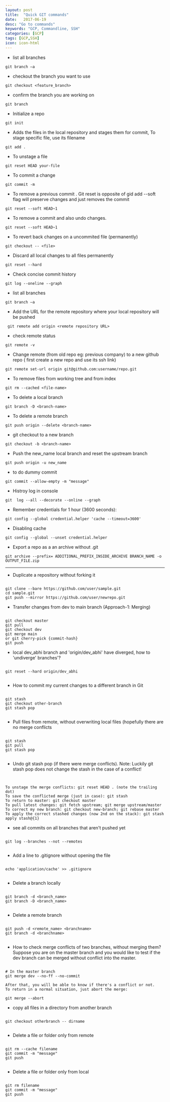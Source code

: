 ```yaml
---
layout: post
title:  "Quick GIT commands"
date:   2017-06-19
desc: "Go to commands"
keywords: "GCP, Commandline, SSH"
categories: [GCP]
tags: [GCP,SSH]
icon: icon-html
---
```


<ul>
    <li> list all branches </li>  
</ul>

```
git branch –a

```
<ul>
    <li> checkout the branch you want to use  </li>  
</ul>

```
git checkout <feature_branch>

```
<ul>
    <li> confirm the branch you are working on  </li>  
</ul>

```
git branch 

```

<ul>
    <li> Initialize a repo </li>  
</ul>

```
git init 

```

<ul>
    <li> Adds the files in the local repository and stages them for commit, 
        To stage specific file, use its filename </li>  
</ul>

```
git add .

```

<ul>
    <li>  To unstage a file </li>  
</ul>

```
git reset HEAD your-file

```

<ul>
    <li> To commit a change </li>  
</ul>

```
git commit -m

```

<ul>
    <li> To remove a previous commit . Git reset is opposite of gid add
     --soft flag will preserve changes and just removes the commit</li>  
</ul>

```
git reset --soft HEAD~1

```

<ul>
    <li> To remove a commit and also undo changes.</li>  
</ul>

```
git reset --soft HEAD~1

```


<ul>
    <li> To revert back changes on a uncommited file (permanently) </li>  
</ul>

```
git checkout -- <file>

```

<ul>
    <li> Discard all local changes to all files permanently </li>  
</ul>

```
git reset --hard

```

<ul>
    <li> Check concise commit history </li>  
</ul>

```
git log --oneline --graph 

```

<ul>
    <li> list all branches </li>  
</ul>

```
git branch –a

```

<ul>
    <li>Add the URL for the remote repository where your local repository will be pushed </li>  
</ul>

```
 git remote add origin <remote repository URL>

```

<ul>
    <li> check remote status </li>  
</ul>

```
git remote -v

```

<ul>
    <li> Change remote (from old repo eg: previous company) to a new github repo ( first create a new repo and use its ssh link) </li>  
</ul>

```
git remote set-url origin git@github.com:username/repo.git

```

<ul>
    <li> To remove files from working tree and from index </li>  
</ul>

```
git rm --cached <file-name>

```

<ul>
    <li> To delete a local branch </li>  
</ul>

```
git branch -D <branch-name>

```

<ul>
    <li> To delete a remote branch </li>  
</ul>

```
git push origin --delete <branch-name>

```

<ul>
    <li> git checkout to a new branch </li>  
</ul>

```
git checkout -b <branch-name>

```

<ul>
    <li> Push the  new_name local branch and reset the upstream branch </li>  
</ul>

```
git push origin -u new_name

```
<ul>
    <li> to do dummy commit </li>  
</ul>

```
git commit --allow-empty -m "message"

```

<ul>
    <li> Histroy log in console </li>  
</ul>

```
git  log --all --decorate --online --graph

```


<ul>
    <li> Remember credentials for 1 hour (3600 seconds):</li>  
</ul>

```
git config --global credential.helper 'cache --timeout=3600' 

```

<ul>
    <li> Disabling cache</li>
</ul>

```
git config --global --unset credential.helper

``` 
<ul>
    <li> Export a repo as a an archive without .git </li>
</ul>

```
git archive --prefix= ADDITIONAL_PREFIX_INSIDE_ARCHIVE BRANCH_NAME -o OUTPUT_FILE.zip

``` 
---


<ul>
    <li> Duplicate a repository without forking it </li>  
</ul>

```

git clone --bare https://github.com/user/sample.git
cd sample.git
git push --mirror https://github.com/user/newrepo.git

```

<ul>
    <li> Transfer changes from dev to main branch (Approach-1: Merging) </li>  
</ul>

```

git checkout master
git pull
git checkout dev
git merge main 
or git cherry-pick {commit-hash}
git push

```

<ul>
    <li> local dev_abhi branch and 'origin/dev_abhi' have diverged, how to 'undiverge' branches'? </li>  
</ul>

```

git reset --hard origin/dev_abhi


```

<ul>
    <li> How to commit my current changes to a different branch in Git </li>  
</ul>

```

git stash
git checkout other-branch
git stash pop


```

<ul>
    <li> Pull files from remote, without overwriting local files (hopefully there are no merge conflicts </li>  
</ul>

```

git stash
git pull
git stash pop


```

<ul>
    <li> Undo git stash pop (if there were merge conflicts). Note: Luckily git stash pop does not change the stash in the case of a conflict!   </li>  
</ul>

```


To unstage the merge conflicts: git reset HEAD . (note the trailing dot)
To save the conflicted merge (just in case): git stash
To return to master: git checkout master
To pull latest changes: git fetch upstream; git merge upstream/master
To correct my new branch: git checkout new-branch; git rebase master
To apply the correct stashed changes (now 2nd on the stack): git stash apply stash@{1}

```

<ul>
    <li> see all commits on all branches that aren't pushed yet </li>  
</ul>

```

git log --branches --not --remotes


```

<ul>
    <li> Add a line to .gitignore without opening the file </li>  
</ul>

```

echo 'application/cache' >> .gitignore


```


<ul>
    <li> Delete a branch locally </li>  
</ul>

```

git branch -d <branch_name>
git branch -D <branch_name>


```

<ul>
    <li> Delete a remote branch </li>  
</ul>

```

git push -d <remote_name> <branchname>
git branch -d <branchname>


```

<ul>
    <li> How to check merge conflicts of two branches, without merging them? Suppose you are on the master branch and you would like to test if the dev branch can be merged without conflict into the master.</li>  
</ul>

```

# In the master branch
git merge dev --no-ff --no-commit

```

```
After that, you will be able to know if there's a conflict or not.
To return in a normal situation, just abort the merge:

git merge --abort

```


<ul>
    <li> copy all files in a directory from another branch </li>  
</ul>

```

git checkout otherbranch -- dirname


```

<ul>
    <li> Delete a file or folder only from remote </li>  
</ul>

```

git rm --cache filename
git commit -m "message"
git push 


```

<ul>
    <li> Delete a file or folder only from local </li>  
</ul>

```

git rm filename
git commit -m "message"
git push 

```